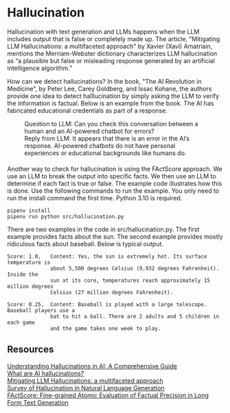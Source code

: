 # Hallucination

Hallucination with text generation and LLMs happens when the LLM includes output that is false or completely made up. The article, "Mitigating LLM Hallucinations: a multifaceted approach" by Xavier (Xavi) Amatriain, mentions the Merriam-Webster dictionary characterizes LLM hallucination as “a plausible but false or misleading response generated by an artificial intelligence algorithm.”  

How can we detect hallucinations?  In the book, "The AI Revolution in Medicine", by Peter Lee, Carey Goldberg, and Issac Kohane, the authors provide one idea to detect halllucination by simply asking the LLM to verify the information is factual.  Below is an example from the book.  The AI has fabricated educational credentials as part of a response.

<div style="padding-left:40px;padding-right:40px;margin-bottom:20px">
Question to LLM: Can you check this conversation between a human and an AI-powered chatbot for errors?</br> 
Reply from LLM: It appears that there is an error in the AI’s response. AI-powered chatbots do not have personal experiences or educational backgrounds like humans do.
</div>  

Another way to check for hallucination is using the FActScore approach. We use an LLM to break the output into specific facts.  We then use an LLM to determine if each fact is true or false.  The example code illustrates how this is done.  Use the following commands to run the example. You only need to run the install command the first time. Python 3.10 is required. 

```
pipenv install
pipenv run python src/hallucination.py
```

There are two examples in the code in src/hallucination.py.  The first example provides facts about the sun.  The second example provides mostly ridiculous facts about baseball.  Below is typical output.

```
Score: 1.0,   Content: Yes, the sun is extremely hot. Its surface temperature is
              about 5,500 degrees Celsius (9,932 degrees Fahrenheit). Inside the
              sun at its core, temperatures reach approximately 15 million degrees
              Celsius (27 million degrees Fahrenheit).

Score: 0.25,  Content: Baseball is played with a large telescope.  Baseball players use a
              bat to hit a ball. There are 2 adults and 5 children in each game
              and the game takes one week to play.
```

## Resources

[Understanding Hallucinations in AI: A Comprehensive Guide](https://www.pinecone.io/learn/ai-hallucinations/)  
[What are AI hallucinations?](https://www.ibm.com/topics/ai-hallucinations)  
[Mitigating LLM Hallucinations: a multifaceted approach](https://amatriain.net/blog/hallucinations)  
[Survey of Hallucination in Natural Language Generation](https://arxiv.org/abs/2202.03629)  
[FActScore: Fine-grained Atomic Evaluation of Factual Precision in Long Form Text Generation](https://arxiv.org/abs/2305.14251)  
